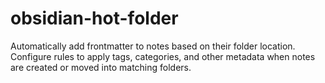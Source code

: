 # obsidian-hot-folder
Automatically add frontmatter to notes based on their folder location. Configure rules to apply tags, categories, and other metadata when notes are created or moved into matching folders.
